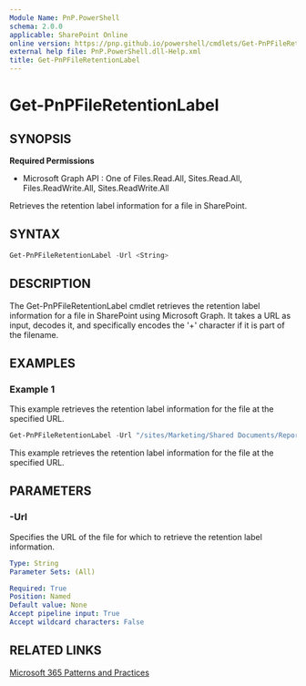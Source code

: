 ```yaml
---
Module Name: PnP.PowerShell
schema: 2.0.0
applicable: SharePoint Online
online version: https://pnp.github.io/powershell/cmdlets/Get-PnPFileRetentionLabel.html
external help file: PnP.PowerShell.dll-Help.xml
title: Get-PnPFileRetentionLabel
---
```


# Get-PnPFileRetentionLabel

## SYNOPSIS

**Required Permissions**

  * Microsoft Graph API : One of Files.Read.All, Sites.Read.All, Files.ReadWrite.All, Sites.ReadWrite.All

Retrieves the retention label information for a file in SharePoint.

## SYNTAX
```powershell
Get-PnPFileRetentionLabel -Url <String>
```

## DESCRIPTION

The Get-PnPFileRetentionLabel cmdlet retrieves the retention label information for a file in SharePoint using Microsoft Graph. It takes a URL as input, decodes it, and specifically encodes the '+' character if it is part of the filename.

## EXAMPLES

### Example 1
This example retrieves the retention label information for the file at the specified URL.

```powershell
Get-PnPFileRetentionLabel -Url "/sites/Marketing/Shared Documents/Report.pptx"
```

This example retrieves the retention label information for the file at the specified URL.

## PARAMETERS

### -Url
Specifies the URL of the file for which to retrieve the retention label information.

```yaml
Type: String
Parameter Sets: (All)

Required: True
Position: Named
Default value: None
Accept pipeline input: True
Accept wildcard characters: False
```

## RELATED LINKS

[Microsoft 365 Patterns and Practices](https://aka.ms/m365pnp)
